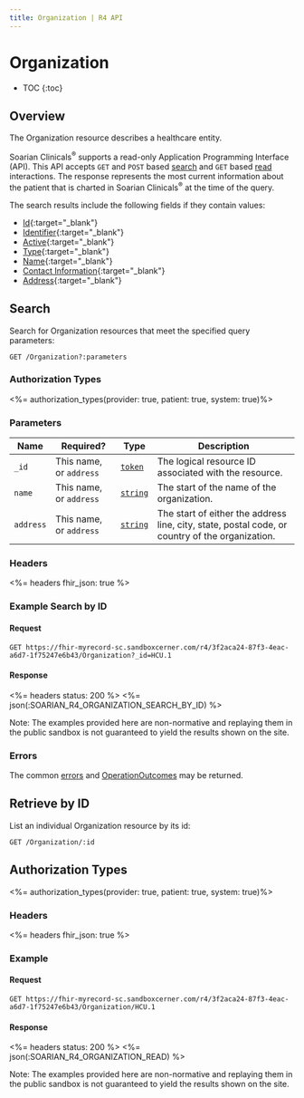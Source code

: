 ```yaml
---
title: Organization | R4 API
---
```


# Organization

* TOC
{:toc}

## Overview

The Organization resource describes a healthcare entity.

Soarian Clinicals<sup>®</sup> supports a read-only Application Programming Interface (API). This API accepts `GET` and `POST` based [search] and `GET` based [read] interactions. The response represents the most current information about the patient that is charted in Soarian Clinicals<sup>®</sup> at the time of the query.

The search results include the following fields if they contain values:

* [Id](https://hl7.org/fhir/R4/resource-definitions.html#Resource.id){:target="_blank"}
* [Identifier](https://hl7.org/fhir/r4/organization-definitions.html#Organization.identifier){:target="_blank"}
* [Active](https://hl7.org/fhir/r4/organization-definitions.html#Organization.active){:target="_blank"}
* [Type](https://hl7.org/fhir/r4/organization-definitions.html#Organization.type){:target="_blank"}
* [Name](https://hl7.org/fhir/r4/organization-definitions.html#Organization.name){:target="_blank"}
* [Contact Information](https://hl7.org/fhir/r4/organization-definitions.html#Organization.telecom){:target="_blank"}
* [Address](https://hl7.org/fhir/r4/organization-definitions.html#Organization.address){:target="_blank"}


## Search

Search for Organization resources that meet the specified query parameters:

    GET /Organization?:parameters


### Authorization Types

<%= authorization_types(provider: true, patient: true, system: true)%>

### Parameters

 Name          | Required?                                    | Type            | Description
---------------|----------------------------------------------|-----------------|----------------------------------------------------------------------------------------------------------------------------
 `_id`         | This name, or `address`                      | [`token`]       | The logical resource ID associated with the resource.
 `name`        | This name, or `address`				      | [`string`]      | The start of the name of the organization. 
 `address`     | This name, or `address`				      | [`string`]      | The start of either the address line, city, state, postal code, or country of the organization. 


### Headers

<%= headers fhir_json: true %>

### Example Search by ID

#### Request

    GET https://fhir-myrecord-sc.sandboxcerner.com/r4/3f2aca24-87f3-4eac-a6d7-1f75247e6b43/Organization?_id=HCU.1

#### Response

<%= headers status: 200 %>
<%= json(:SOARIAN_R4_ORGANIZATION_SEARCH_BY_ID) %>

Note: The examples provided here are non-normative and replaying them in the public sandbox is not guaranteed to yield the results shown on the site.



### Errors

The common [errors] and [OperationOutcomes] may be returned.

## Retrieve by ID

List an individual Organization resource by its id:

    GET /Organization/:id

## Authorization Types

<%= authorization_types(provider: true, patient: true, system: true)%>

### Headers

<%= headers fhir_json: true %>

### Example

#### Request

    GET https://fhir-myrecord-sc.sandboxcerner.com/r4/3f2aca24-87f3-4eac-a6d7-1f75247e6b43/Organization/HCU.1
    
#### Response

<%= headers status: 200 %>
<%= json(:SOARIAN_R4_ORGANIZATION_READ) %>

Note: The examples provided here are non-normative and replaying them in the public sandbox is not guaranteed to yield the results shown on the site.


[search]: https://www.hl7.org/fhir/http.html#search
[read]: https://www.hl7.org/fhir/http.html#read
[`string`]: https://hl7.org/fhir/R4/search.html#string
[`token`]: https://hl7.org/fhir/R4/search.html#token
[errors]: ../../#client-errors
[OperationOutcomes]: https://hl7.org/fhir/R4/operationoutcome.html
